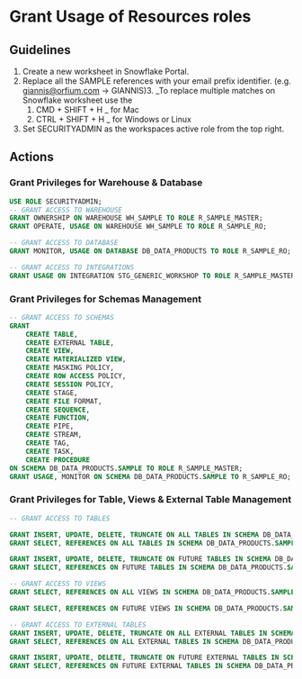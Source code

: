 # Grant Usage of Resources roles

## Guidelines
1. Create a new worksheet in Snowflake Portal.
2. Replace all the SAMPLE references with your email prefix identifier. (e.g. giannis@orfium.com -> GIANNIS)3. 
_To replace multiple matches on Snowflake worksheet use the 
   1. CMD + SHIFT + H _ for Mac 
   2. CTRL + SHIFT + H _ for Windows or Linux
3. Set  SECURITYADMIN as the workspaces active role from the top right.


## Actions
### Grant Privileges for Warehouse & Database
```sql
USE ROLE SECURITYADMIN;
-- GRANT ACCESS TO WAREHOUSE
GRANT OWNERSHIP ON WAREHOUSE WH_SAMPLE TO ROLE R_SAMPLE_MASTER;
GRANT OPERATE, USAGE ON WAREHOUSE WH_SAMPLE TO ROLE R_SAMPLE_RO;

-- GRANT ACCESS TO DATABASE
GRANT MONITOR, USAGE ON DATABASE DB_DATA_PRODUCTS TO ROLE R_SAMPLE_RO;

-- GRANT ACCESS TO INTEGRATIONS
GRANT USAGE ON INTEGRATION STG_GENERIC_WORKSHOP TO ROLE R_SAMPLE_MASTER;

```

### Grant Privileges for Schemas Management
```sql
-- GRANT ACCESS TO SCHEMAS
GRANT
	CREATE TABLE,
    CREATE EXTERNAL TABLE,
    CREATE VIEW,
    CREATE MATERIALIZED VIEW,
    CREATE MASKING POLICY,
    CREATE ROW ACCESS POLICY,
    CREATE SESSION POLICY,
    CREATE STAGE,
    CREATE FILE FORMAT,
    CREATE SEQUENCE,
    CREATE FUNCTION,
    CREATE PIPE,
    CREATE STREAM,
    CREATE TAG,
    CREATE TASK,
    CREATE PROCEDURE
ON SCHEMA DB_DATA_PRODUCTS.SAMPLE TO ROLE R_SAMPLE_MASTER;
GRANT USAGE, MONITOR ON SCHEMA DB_DATA_PRODUCTS.SAMPLE TO R_SAMPLE_RO;
```

### Grant Privileges for Table, Views & External Table Management
```sql
-- GRANT ACCESS TO TABLES

GRANT INSERT, UPDATE, DELETE, TRUNCATE ON ALL TABLES IN SCHEMA DB_DATA_PRODUCTS.SAMPLE TO ROLE R_SAMPLE_MASTER;
GRANT SELECT, REFERENCES ON ALL TABLES IN SCHEMA DB_DATA_PRODUCTS.SAMPLE TO ROLE R_SAMPLE_RO;

GRANT INSERT, UPDATE, DELETE, TRUNCATE ON FUTURE TABLES IN SCHEMA DB_DATA_PRODUCTS.SAMPLE TO ROLE R_SAMPLE_MASTER;
GRANT SELECT, REFERENCES ON FUTURE TABLES IN SCHEMA DB_DATA_PRODUCTS.SAMPLE TO ROLE R_SAMPLE_RO;

-- GRANT ACCESS TO VIEWS
GRANT SELECT, REFERENCES ON ALL VIEWS IN SCHEMA DB_DATA_PRODUCTS.SAMPLE TO ROLE R_SAMPLE_RO;

GRANT SELECT, REFERENCES ON FUTURE VIEWS IN SCHEMA DB_DATA_PRODUCTS.SAMPLE TO ROLE R_SAMPLE_RO;

-- GRANT ACCESS TO EXTERNAL TABLES
GRANT INSERT, UPDATE, DELETE, TRUNCATE ON ALL EXTERNAL TABLES IN SCHEMA DB_DATA_PRODUCTS.SAMPLE TO ROLE R_SAMPLE_MASTER;
GRANT SELECT, REFERENCES ON ALL EXTERNAL TABLES IN SCHEMA DB_DATA_PRODUCTS.SAMPLE TO ROLE R_SAMPLE_RO;

GRANT INSERT, UPDATE, DELETE, TRUNCATE ON FUTURE EXTERNAL TABLES IN SCHEMA DB_DATA_PRODUCTS.SAMPLE TO ROLE R_SAMPLE_MASTER;
GRANT SELECT, REFERENCES ON FUTURE EXTERNAL TABLES IN SCHEMA DB_DATA_PRODUCTS.SAMPLE TO ROLE R_SAMPLE_RO;
```